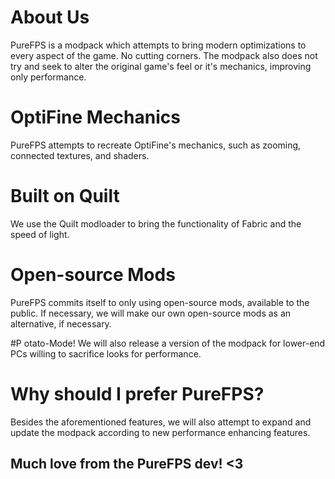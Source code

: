 # About Us
PureFPS is a modpack which attempts to bring modern optimizations to every aspect of the game. No cutting corners. The modpack also does not try and seek to alter the original game's feel or it's mechanics, improving only performance.

# OptiFine Mechanics
PureFPS attempts to recreate OptiFine's mechanics, such as zooming, connected textures, and shaders.

# Built on Quilt
We use the Quilt modloader to bring the functionality of Fabric and the speed of light.

# Open-source Mods
PureFPS commits itself to only using open-source mods, available to the public. If necessary, we will make our own open-source mods as an alternative, if necessary.

#P otato-Mode!
We will also release a version of the modpack for lower-end PCs willing to sacrifice looks for performance.

# Why should I prefer PureFPS?

Besides the aforementioned features, we will also attempt to expand and update the modpack according to new performance enhancing features.

## Much love from the PureFPS dev! <3
